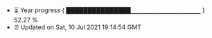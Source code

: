 - ⏳ Year progress { ███████████████▁▁▁▁▁▁▁▁▁▁▁▁▁▁▁ } 52.27 %
- ⏰ Updated on Sat, 10 Jul 2021 19:14:54 GMT

